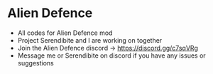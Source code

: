 # Alien Defence 
* All codes for Alien Defence mod 
* Project Serendibite and I are working on together
* Join the Alien Defence discord ->  https://discord.gg/c7sqVRg
* Message me or Serendibite on discord if you have any issues or suggestions
